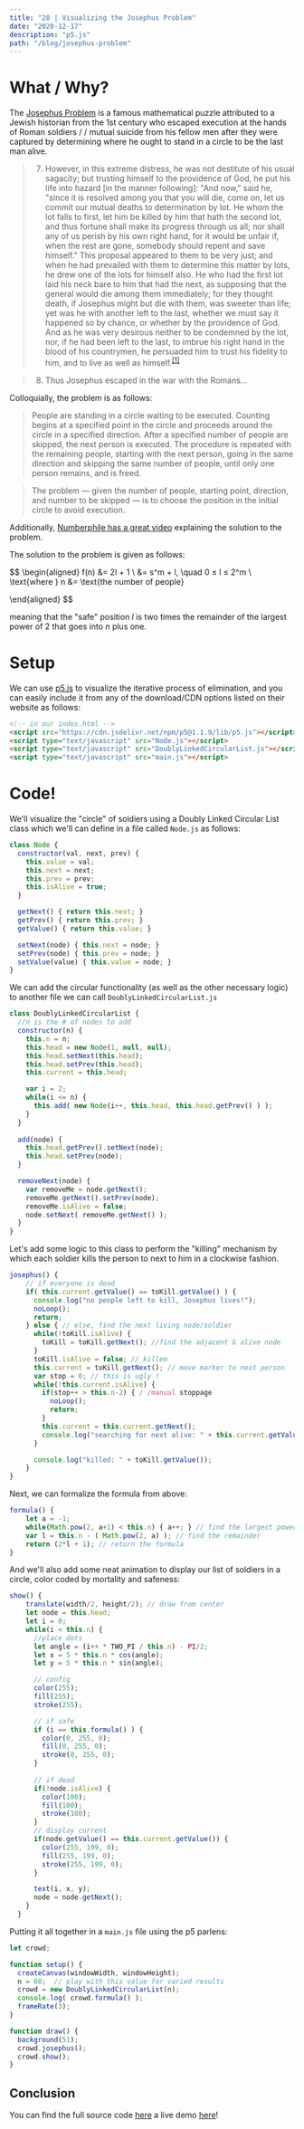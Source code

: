 ```yaml
---
title: "28 | Visualizing the Josephus Problem"
date: "2020-12-17"
description: "p5.js"
path: "/blog/josephus-problem"
---
```


# What / Why?

The [Josephus Problem](https://en.wikipedia.org/wiki/Josephus_problem) is a famous mathematical puzzle attributed to a Jewish historian from the 1st century who escaped execution at the hands of Roman soldiers / / mutual suicide from his fellow men after they were captured by determining where he ought to stand in a circle to be the last man alive.

> 7. However, in this extreme distress, he was not destitute of his usual sagacity; but trusting himself to the providence of God, he put his life into hazard [in the manner following]: "And now," said he, "since it is resolved among you that you will die, come on, let us commit our mutual deaths to determination by lot. He whom the lot falls to first, let him be killed by him that hath the second lot, and thus fortune shall make its progress through us all; nor shall any of us perish by his own right hand, for it would be unfair if, when the rest are gone, somebody should repent and save himself." This proposal appeared to them to be very just; and when he had prevailed with them to determine this matter by lots, he drew one of the lots for himself also. He who had the first lot laid his neck bare to him that had the next, as supposing that the general would die among them immediately; for they thought death, if Josephus might but die with them, was sweeter than life; yet was he with another left to the last, whether we must say it happened so by chance, or whether by the providence of God. And as he was very desirous neither to be condemned by the lot, nor, if he had been left to the last, to imbrue his right hand in the blood of his countrymen, he persuaded him to trust his fidelity to him, and to live as well as himself.<sup>[[1]](http://www.gutenberg.org/files/2850/2850-h/2850-h.htm#link32HCH0008)</sup>

> 8. Thus Josephus escaped in the war with the Romans...

Colloquially, the problem is as follows: 

> People are standing in a circle waiting to be executed. Counting begins at a specified point in the circle and proceeds around the circle in a specified direction. After a specified number of people are skipped, the next person is executed. The procedure is repeated with the remaining people, starting with the next person, going in the same direction and skipping the same number of people, until only one person remains, and is freed.

> The problem — given the number of people, starting point, direction, and number to be skipped — is to choose the position in the initial circle to avoid execution.

Additionally, [Numberphile has a great video](https://www.youtube.com/watch?v=uCsD3ZGzMgE&t=0s&list=PLBn-BDqKNRN7UYUjpG4Mocz1HOl2BMhf0&index=2) explaining the solution to the problem.


The solution to the problem is given as follows:

$$
\begin{aligned}
    f(n) &= 2l + 1 \\ 
    &= s^m + l, \quad 0 ≤ l ≤ 2^m \\
    \text{where } n &= \text{the number of people} 
    
\end{aligned}
$$

meaning that the "safe" position $l$ is two times the remainder of the largest power of 2 that goes into $n$ plus one.

# Setup

We can use [p5.js](https://p5js.org/get-started/#settingUp) to visualize the iterative process of elimination, and you can easily include it from any of the download/CDN options listed on their website as follows:

```html
<!-- in our index.html -->
<script src="https://cdn.jsdelivr.net/npm/p5@1.1.9/lib/p5.js"></script>
<script type="text/javascript" src="Node.js"></script>
<script type="text/javascript" src="DoublyLinkedCircularList.js"></script>
<script type="text/javascript" src="main.js"></script>
```

# Code!

We'll visualize the "circle" of soldiers using a Doubly Linked Circular List class which we'll can define in a file called `Node.js` as follows:

```javascript
class Node {
  constructor(val, next, prev) {
    this.value = val;
    this.next = next;
    this.prev = prev;
    this.isAlive = true;
  }

  getNext() { return this.next; }
  getPrev() { return this.prev; }
  getValue() { return this.value; }

  setNext(node) { this.next = node; }
  setPrev(node) { this.prev = node; }
  setValue(value) { this.value = node; }
}
```

We can add the circular functionality (as well as the other necessary logic) to another file we can call `DoublyLinkedCircularList.js` 

```javascript
class DoublyLinkedCircularList {
  //n is the # of nodes to add
  constructor(n) {
    this.n = n;
    this.head = new Node(1, null, null);
    this.head.setNext(this.head);
    this.head.setPrev(this.head);
    this.current = this.head;

    var i = 2;
    while(i <= n) {
      this.add( new Node(i++, this.head, this.head.getPrev() ) ); 
    }
  }
  
  add(node) {
    this.head.getPrev().setNext(node);
    this.head.setPrev(node);
  }

  removeNext(node) {
    var removeMe = node.getNext();
    removeMe.getNext().setPrev(node);
    removeMe.isAlive = false;
    node.setNext( removeMe.getNext() );
  }
}
```

Let's add some logic to this class to perform the "killing" mechanism by which each soldier kills the person to next to him in a clockwise fashion.

```javascript
josephus() {
    // if everyone is dead
    if( this.current.getValue() == toKill.getValue() ) { 
      console.log("no people left to kill, Josephus lives!");
      noLoop();
      return;
    } else { // else, find the next living node/soldier
      while(!toKill.isAlive) {
        toKill = toKill.getNext(); //find the adjacent & alive node
      }
      toKill.isAlive = false; // killem
      this.current = toKill.getNext(); // move marker to next person
      var stop = 0; // this is ugly !
      while(!this.current.isAlive) { 
        if(stop++ > this.n-2) { / /manual stoppage
          noLoop();
          return;
        }
        this.current = this.current.getNext();
        console.log("searching for next alive: " + this.current.getValue())
      }

      console.log("killed: " + toKill.getValue());
    }
}
```

Next, we can formalize the formula from above:

```javascript
formula() {
    let a = -1;
    while(Math.pow(2, a+1) < this.n) { a++; } // find the largest power that goes into n
    var l = this.n - ( Math.pow(2, a) ); // find the remainder
    return (2*l + 1); // return the formula
}
```

And we'll also add some neat animation to display our list of soldiers in a circle, color coded by mortality and safeness:

```javascript
show() {
    translate(width/2, height/2); // draw from center
    let node = this.head;
    let i = 0;
    while(i < this.n) { 
      //place dots
      let angle = (i++ * TWO_PI / this.n) - PI/2;
      let x = 5 * this.n * cos(angle);
      let y = 5 * this.n * sin(angle);

      // config
      color(255);
      fill(255);
      stroke(255);

      // if safe 
      if (i == this.formula() ) { 
        color(0, 255, 0);
        fill(0, 255, 0);
        stroke(0, 255, 0);
      }
      
      // if dead
      if(!node.isAlive) { 
        color(100);
        fill(100);
        stroke(100);
      }
      // display current
      if(node.getValue() == this.current.getValue()) { 
        color(255, 199, 0);
        fill(255, 199, 0);
        stroke(255, 199, 0);
      }

      text(i, x, y);
      node = node.getNext();
    }
  }
```

Putting it all together in a `main.js` file using the p5 parlens:

```javascript
let crowd;

function setup() {
  createCanvas(windowWidth, windowHeight);
  n = 60;  // play with this value for varied results
  crowd = new DoublyLinkedCircularList(n);
  console.log( crowd.formula() );
  frameRate(3);
}

function draw() {
  background(51);
  crowd.josephus();
  crowd.show();
}
```

## Conclusion

You can find the full source code [here](https://github.com/MurphyPone/JosephusProblem) a live demo [here](https://www.murphyandhislaw.com/JosephusProblem/)!
